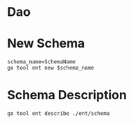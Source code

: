 # Dao

# New Schema
```shell
schema_name=SchemaName
go tool ent new $schema_name
```

# Schema Description
```shell
go tool ent describe ./ent/schema
```